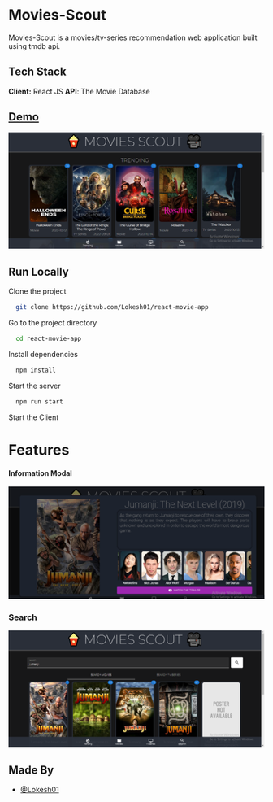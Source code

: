 # Movies-Scout

Movies-Scout is a movies/tv-series recommendation web application built using tmdb api.

## Tech Stack

**Client:** React JS
**API**: The Movie Database
  
## [Demo](https://movies-scout.netlify.app)

![](/screenshots/mainpage.png)

## Run Locally

Clone the project

```bash
  git clone https://github.com/Lokesh01/react-movie-app
```

Go to the project directory

```bash
  cd react-movie-app
```

Install dependencies

```bash
  npm install
```

Start the server

```bash
  npm run start
```
Start the Client


  
# Features

#### Information Modal
![](screenshots/InfoModal.png)

### Search
![](screenshots/search.png)
## Made By

- [@Lokesh01](https://github.com/Lokesh01)
